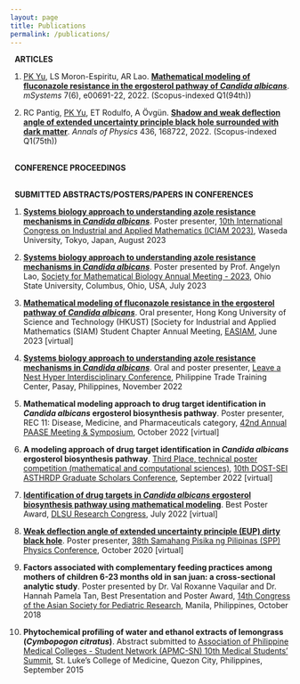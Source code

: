 ```yaml
---
layout: page
title: Publications
permalink: /publications/
---
```

<i class="fa-regular fa-newspaper"></i> &nbsp; **ARTICLES**

1. <u>PK Yu</u>, LS Moron-Espiritu,  AR Lao. [**Mathematical modeling of fluconazole resistance in the ergosterol pathway of *Candida albicans***](https://journals.asm.org/doi/10.1128/msystems.00691-22). *mSystems* 7(6), e00691-22, 2022. (Scopus-indexed Q1(94th))

2. RC Pantig, <u>PK Yu</u>, ET Rodulfo, A Övgün. [**Shadow and weak deflection angle of extended uncertainty principle black hole surrounded with dark matter**](https://www.sciencedirect.com/science/article/abs/pii/S0003491621003225). *Annals of Physics* 436, 168722, 2022. (Scopus-indexed Q1(75th))

<br> <i class="fa-solid fa-people-group"></i> &nbsp; **CONFERENCE PROCEEDINGS** <br>

<br> <i class="fa-solid fa-chalkboard-user"></i> &nbsp; **SUBMITTED ABSTRACTS/POSTERS/PAPERS IN CONFERENCES**

1. [**Systems biology approach to understanding azole resistance mechanisms in *Candida albicans***](https://iciam2023.org/accepted_ps#10971_Systems_biology_approach_to_understanding_azole_resistance_mechanisms_in_Candida_albicans). Poster presenter, [10th International Congress on Industrial and Applied Mathematics (ICIAM 2023)](https://iciam2023.org/), Waseda University, Tokyo, Japan, August 2023

2. [**Systems biology approach to understanding azole resistance mechanisms in *Candida albicans***](https://2023.smb.org/IMMU/PS01-IMMU-2.html). Poster presented by Prof. Angelyn Lao, [Society for Mathematical Biology Annual Meeting - 2023](https://2023.smb.org/), Ohio State University, Columbus, Ohio, USA, July 2023

3. [**Mathematical modeling of fluconazole resistance in the ergosterol pathway of *Candida albicans***](https://www.math.hkust.edu.hk/intranet/file/?c=seminar_abstract&f=20230602151348_1st_HKUST_SIAM_annual_meeting.pdf). Oral presenter, Hong Kong University of Science and Technology (HKUST) [Society for Industrial and Applied Mathematics (SIAM) Student Chapter Annual Meeting, [EASIAM](https://www.easiam.org/), June 2023 [virtual]

4. [**Systems biology approach to understanding azole resistance mechanisms in *Candida albicans***](https://global.lne.st/news/ph/2022/08/31/lvnsgrantph/). Oral and poster presenter, [Leave a Nest Hyper Interdisciplinary Conference](https://www.facebook.com/events/1331889717581736), Philippine Trade Training Center, Pasay, Philippines, November 2022

5. **Mathematical modeling approach to drug target identification in *Candida albicans* ergosterol biosynthesis
pathway**. Poster presenter, REC 11: Disease, Medicine, and Pharmaceuticals category, [42nd Annual PAASE Meeting & Symposium](https://www.paase.org/2022), October 2022 [virtual]

6. **A modeling approach of drug target identification in *Candida albicans* ergosterol biosynthesis pathway**.
[Third Place, technical poster competition (mathematical and computational sciences)](https://www.facebook.com/updcollegeofscience/videos/1259858458124312), [10th DOST-SEI
ASTHRDP Graduate Scholars Conference](https://asthrdpconference2022.science.upd.edu.ph/), September 2022 [virtual]

7. [**Identification of drug targets in *Candida albicans* ergosterol biosynthesis pathway using mathematical
modeling**](https://www.youtube.com/watch?v=tDnc9jFLe70). Best Poster Award, [DLSU Research Congress](https://www.dlsu.edu.ph/conferences/research-congress/research-congress-2022/), July 2022 [virtual]

8. [**Weak deflection angle of extended uncertainty principle (EUP) dirty black hole**](https://www.youtube.com/watch?v=7GV5gZ28D5A&t=9s). Poster presenter, [38th Samahang Pisika ng Pilipinas (SPP) Physics Conference](https://spp-online.org/spp2020/), October 2020 [virtual]

9. **Factors associated with complementary feeding practices among mothers of children 6-23 months old in san juan: a cross-sectional analytic study**. Poster presented by Dr. Val Roxanne Vaquilar and Dr. Hannah Pamela Tan, Best Presentation and Poster Award, [14th Congress of the Asian Society for Pediatric Research](https://www.aspr.jp/events/past_congress/index.html), Manila, Philippines, October 2018

10. **Phytochemical profiling of water and ethanol extracts of lemongrass (*Cymbopogon citratus*)**. Abstract submitted to [Association of Philippine Medical Colleges - Student Network (APMC-SN) 10th Medical Students’ Summit](https://apmc-sn.weebly.com/updates), St. Luke’s College of Medicine, Quezon City, Philippines, September 2015
